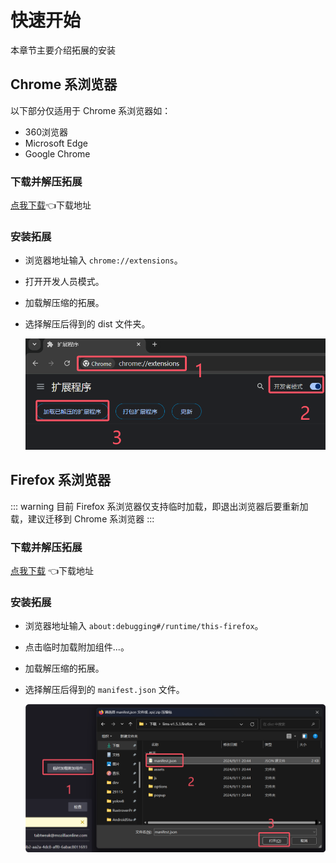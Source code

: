 # 快速开始

本章节主要介绍拓展的安装

## Chrome 系浏览器

以下部分仅适用于 Chrome 系浏览器如：
  - 360浏览器
  - Microsoft Edge
  - Google Chrome

### 下载并解压拓展

[点我下载](https://gitee.com/initencunter/chrome-extensions/releases/download/v1.5.6/lims-v1.5.6.chrome.zip)👈下载地址

### 安装拓展

- 浏览器地址输入 `chrome://extensions`。
- 打开开发人员模式。
- 加载解压缩的拓展。
- 选择解压后得到的 dist 文件夹。

  ![加载拓展](https://github.com/initialencounter/chrome-extensions/blob/master/lims/assets/image.png?raw=true)


## Firefox 系浏览器

::: warning
目前 Firefox 系浏览器仅支持临时加载，即退出浏览器后要重新加载，建议迁移到 Chrome 系浏览器
:::

### 下载并解压拓展

[点我下载](https://gitee.com/initencunter/chrome-extensions/releases/download/v1.5.6/lims-v1.5.6.firefox.zip) 👈下载地址

### 安装拓展

- 浏览器地址输入 `about:debugging#/runtime/this-firefox`。
- 点击临时加载附加组件...。
- 加载解压缩的拓展。
- 选择解压后得到的 `manifest.json` 文件。

  ![加载拓展](./assets/load_firefox.png)
